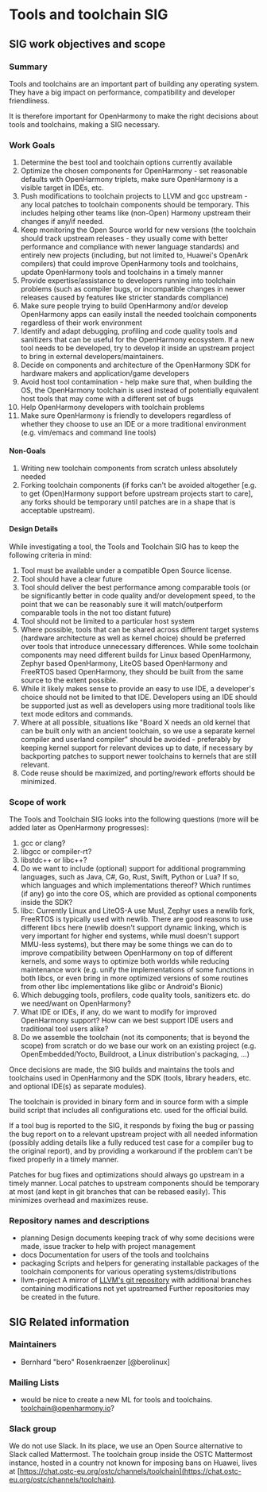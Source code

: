 # Tools and toolchain SIG

## SIG work objectives and scope

### Summary

Tools and toolchains are an important part of building any operating system.
They have a big impact on performance, compatibility and developer
friendliness.

It is therefore important for OpenHarmony to make the right decisions about
tools and toolchains, making a SIG necessary.

### Work Goals

1. Determine the best tool and toolchain options currently available
2. Optimize the chosen components for OpenHarmony - set reasonable defaults with OpenHarmony triplets, make sure OpenHarmony is a visible target in IDEs, etc.
3. Push modifications to toolchain projects to LLVM and gcc upstream - any local patches to toolchain components should be temporary. This includes helping other teams like (non-Open) Harmony upstream their changes if any/if needed.
4. Keep monitoring the Open Source world for new versions (the toolchain should track upstream releases - they usually come with better performance and compliance with newer language standards) and entirely new projects (including, but not limited to, Huawei's OpenArk compilers) that could improve OpenHarmony tools and toolchains, update OpenHarmony tools and toolchains in a timely manner
5. Provide expertise/assistance to developers running into toolchain problems (such as compiler bugs, or incompatible changes in newer releases caused by features like stricter standards compliance)
6. Make sure people trying to build OpenHarmony and/or develop OpenHarmony apps can easily install the needed toolchain components regardless of their work environment
7. Identify and adapt debugging, profiling and code quality tools and sanitizers that can be useful for the OpenHarmony ecosystem. If a new tool needs to be developed, try to develop it inside an upstream project to bring in external developers/maintainers.
8. Decide on components and architecture of the OpenHarmony SDK for hardware makers and application/game developers
9. Avoid host tool contamination - help make sure that, when building the OS, the OpenHarmony toolchain is used instead of potentially equivalent host tools that may come with a different set of bugs
10. Help OpenHarmony developers with toolchain problems
11. Make sure OpenHarmony is friendly to developers regardless of whether they choose to use an IDE or a more traditional environment (e.g. vim/emacs and command line tools)

#### Non-Goals

1. Writing new toolchain components from scratch unless absolutely needed
2. Forking toolchain components (if forks can't be avoided altogether [e.g. to get (Open)Harmony support before upstream projects start to care], any forks should be temporary until patches are in a shape that is acceptable upstream).

#### Design Details

While investigating a tool, the Tools and Toolchain SIG has to keep the following criteria in mind:
1. Tool must be available under a compatible Open Source license.
2. Tool should have a clear future
3. Tool should deliver the best performance among comparable tools (or be significantly better in code quality and/or development speed, to the point that we can be reasonably sure it will match/outperform comparable tools in the not too distant future)
4. Tool should not be limited to a particular host system
5. Where possible, tools that can be shared across different target systems (hardware architecture as well as kernel choice) should be preferred over tools that introduce unnecessary differences. While some toolchain components may need different builds for Linux based OpenHarmony, Zephyr based OpenHarmony, LiteOS based OpenHarmony and FreeRTOS based OpenHarmony, they should be built from the same source to the extent possible.
6. While it likely makes sense to provide an easy to use IDE, a developer's choice should not be limited to that IDE. Developers using an IDE should be supported just as well as developers using more traditional tools like text mode editors and commands.
7. Where at all possible, situations like "Board X needs an old kernel that can be built only with an ancient toolchain, so we use a separate kernel compiler and userland compiler" should be avoided - preferably by keeping kernel support for relevant devices up to date, if necessary by backporting patches to support newer toolchains to kernels that are still relevant.
8. Code reuse should be maximized, and porting/rework efforts should be minimized.

### Scope of work

The Tools and Toolchain SIG looks into the following questions (more will be added later as OpenHarmony progresses):

1. gcc or clang?
2. libgcc or compiler-rt?
3. libstdc++ or libc++?
4. Do we want to include (optional) support for additional programming languages, such as Java, C#, Go, Rust, Swift, Python or Lua? If so, which languages and which implementations thereof? Which runtimes (if any) go into the core OS, which are provided as optional components inside the SDK?
5. libc: Currently Linux and LiteOS-A use Musl, Zephyr uses a newlib fork, FreeRTOS is typically used with newlib. There are good reasons to use different libcs here (newlib doesn't support dynamic linking, which is very important for higher end systems, while musl doesn't support MMU-less systems), but there may be some things we can do to improve compatibility between OpenHarmony on top of different kernels, and some ways to optimize both worlds while reducing maintenance work (e.g. unify the implementations of some functions in both libcs, or even bring in more optimized versions of some routines from other libc implementations like glibc or Android's Bionic)
6. Which debugging tools, profilers, code quality tools, sanitizers etc. do we need/want on OpenHarmony?
7. What IDE or IDEs, if any, do we want to modify for improved OpenHarmony support? How can we best support IDE users and traditional tool users alike?
8. Do we assemble the toolchain (not its components; that is beyond the scope) from scratch or do we base our work on an existing project (e.g. OpenEmbedded/Yocto, Buildroot, a Linux distribution's packaging, ...)

Once decisions are made, the SIG builds and maintains the tools and toolchains used in OpenHarmony and the SDK (tools, library headers, etc. and optional IDE(s) as separate modules).

The toolchain is provided in binary form and in source form with a simple build script that includes all configurations etc. used for the official build.

If a tool bug is reported to the SIG, it responds by fixing the bug or passing the bug report on to a relevant upstream project with all needed information (possibly adding details like a fully reduced test case for a compiler bug to the original report), and by providing a workaround if the problem can't be fixed properly in a timely manner.

Patches for bug fixes and optimizations should always go upstream in a timely manner. Local patches to upstream components should be temporary at most (and kept in git branches that can be rebased easily). This minimizes overhead and maximizes reuse.

### Repository names and descriptions
* planning Design documents keeping track of why some decisions were made, issue tracker to help with project management
* docs Documentation for users of the tools and toolchains
* packaging Scripts and helpers for generating installable packages of the toolchain components for various operating systems/distributions
* llvm-project A mirror of [LLVM's git repository](https://github.com/llvm/llvm-project.git) with additional branches containing modifications not yet upstreamed
Further repositories may be created in the future.

## SIG Related information

### Maintainers
* Bernhard "bero" Rosenkraenzer [@berolinux]

### Mailing Lists
* would be nice to create a new ML for tools and toolchains. toolchain@openharmony.io?

### Slack group
We do not use Slack. In its place, we use an Open Source alternative to Slack called Mattermost.
The toolchain group inside the OSTC Mattermost instance, hosted in a country not known for imposing bans on Huawei, lives at [https://chat.ostc-eu.org/ostc/channels/toolchain](https://chat.ostc-eu.org/ostc/channels/toolchain).
